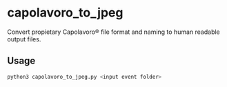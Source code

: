 # capolavoro_to_jpeg
Convert propietary Capolavoro® file format and naming to human readable output files.

## Usage

```bash
python3 capolavoro_to_jpeg.py <input event folder>
```
